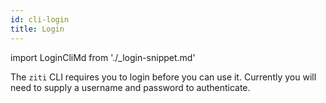 ```yaml
---
id: cli-login
title: Login
---
```


import LoginCliMd from './_login-snippet.md'

The `ziti` CLI requires you to login before you can use it. Currently you will need to supply a username and password
to authenticate.

<LoginCliMd />